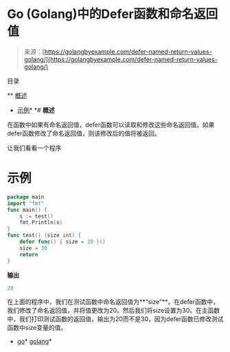 <!--yml

类别：未分类

日期：2024-10-13 06:27:19

-->

# Go (Golang)中的Defer函数和命名返回值

> 来源：[https://golangbyexample.com/defer-named-return-values-golang/](https://golangbyexample.com/defer-named-return-values-golang/)

目录

**   [概述](#Overview "Overview")

+   [示例](#Example "Example")*  *# **概述**

在函数中如果有命名返回值，defer函数可以读取和修改这些命名返回值。如果defer函数修改了命名返回值，则该修改后的值将被返回。

让我们看看一个程序

# **示例**

```go
package main
import "fmt"
func main() {
    s := test()
    fmt.Println(s)
}
func test() (size int) {
    defer func() { size = 20 }()
    size = 30
    return
}
```

**输出**

```go
20
```

在上面的程序中，我们在测试函数中命名返回值为**“size”**。在defer函数中，我们修改了命名返回值，并将值更改为20。然后我们将size设置为30。在主函数中，我们打印测试函数的返回值，输出为20而不是30，因为defer函数已修改测试函数中size变量的值。

+   [go](https://golangbyexample.com/tag/go/)*   [golang](https://golangbyexample.com/tag/golang/)*
